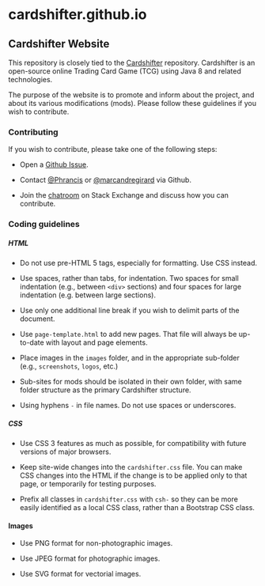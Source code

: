 
cardshifter.github.io
=======

## Cardshifter Website

This repository is closely tied to the [Cardshifter](https://github.com/Cardshifter/Cardshifter) repository. Cardshifter is an open-source online Trading Card Game (TCG) using Java 8 and related technologies.

The purpose of the website is to promote and inform about the project, and about its various modifications (mods). Please follow these guidelines if you wish to contribute.

### Contributing

If you wish to contribute, please take one of the following steps:

- Open a [Github Issue](https://github.com/Cardshifter/cardshifter.github.io/issues).

- Contact [@Phrancis](https://github.com/Phrancis) or [@marcandregirard](https://github.com/marcandregirard) via Github.

- Join the [chatroom](http://chat.stackexchange.com/rooms/16134/tcg-creation) on Stack Exchange and discuss how you can contribute.

### Coding guidelines

##### HTML

- Do not use pre-HTML 5 tags, especially for formatting. Use CSS instead.

- Use spaces, rather than tabs, for indentation. Two spaces for small indentation (e.g., between `<div>` sections) and four spaces for large indentation (e.g. between large sections).

- Use only one additional line break if you wish to delimit parts of the document.

- Use `page-template.html` to add new pages. That file will always be up-to-date with layout and page elements.

- Place images in the `images` folder, and in the appropriate sub-folder (e.g., `screenshots`, `logos`, etc.)

- Sub-sites for mods should be isolated in their own folder, with same folder structure as the primary Cardshifter structure.

- Using hyphens `-` in file names. Do not use spaces or underscores.

##### CSS

- Use CSS 3 features as much as possible, for compatibility with future versions of major browsers.

- Keep site-wide changes into the `cardshifter.css` file. You can make CSS changes into the HTML if the change is to be applied only to that page, or temporarily for testing purposes.

- Prefix all classes in `cardshifter.css` with `csh-` so they can be more easily identified as a local CSS class, rather than a Bootstrap CSS class.

#### Images

- Use PNG format for non-photographic images.

- Use JPEG format for photographic images.

- Use SVG format for vectorial images. 

